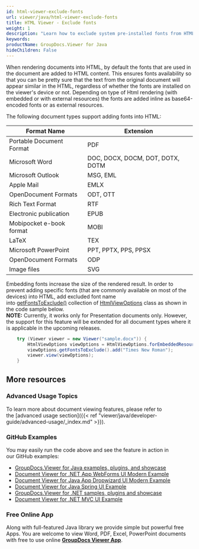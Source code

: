 ```yaml
---
id: html-viewer-exclude-fonts
url: viewer/java/html-viewer-exclude-fonts
title: HTML Viewer - Exclude fonts
weight: 1
description: "Learn how to exclude system pre-installed fonts from HTML markup to reduce rendered document size when displaying documents with GroupDocs.Viewer."
keywords: 
productName: GroupDocs.Viewer for Java
hideChildren: False
---
```

When rendering documents into HTML, by default the fonts that are used in the document are added to HTML content. This ensures fonts availability so that you can be pretty sure that the text from the original document will appear similar in the HTML, regardless of whether the fonts are installed on the viewer's device or not. Depending on type of Html rendering (with embedded or with external resources) the fonts are added inline as base64-encoded fonts or as external resources.   
  
The following document types support adding fonts into HTML:

| Format Name | Extension |
| --- | --- |
| Portable Document Format | PDF |
| Microsoft Word | DOC, DOCX, DOCM, DOT, DOTX, DOTM |
| Microsoft Outlook | MSG, EML |
| Apple Mail | EMLX |
| OpenDocument Formats | ODT, OTT |
| Rich Text Format | RTF |
| Electronic publication | EPUB |
| Mobipocket e-book format | MOBI |
| LaTeX | TEX |
| Microsoft PowerPoint | PPT, PPTX, PPS, PPSX |
| OpenDocument Formats | ODP |
| Image files | SVG  |

Embedding fonts increase the size of the rendered result. In order to prevent adding specific fonts (that are commonly available on most of the devices) into HTML, add excluded font name into [getFontsToExclude()](https://apireference.groupdocs.com/viewer/java/com.groupdocs.viewer.options/HtmlViewOptions#getFontsToExclude()) collection of [HtmlViewOptions](https://apireference.groupdocs.com/viewer/java/com.groupdocs.viewer.options/HtmlViewOptions) class as shown in the code sample below.   
**NOTE:** Currently, it works only for Presentation documents only. However, the support for this feature will be extended for all document types where it is applicable in the upcoming releases.

```java
    try (Viewer viewer = new Viewer("sample.docx")) {
        HtmlViewOptions viewOptions = HtmlViewOptions.forEmbeddedResources();
        viewOptions.getFontsToExclude().add("Times New Roman");
        viewer.view(viewOptions);
    }
```

## More resources
### Advanced Usage Topics
To learn more about document viewing features, please refer to the [advanced usage section]({{< ref "viewer/java/developer-guide/advanced-usage/_index.md" >}}).

### GitHub Examples
You may easily run the code above and see the feature in action in our GitHub examples:
*   [GroupDocs.Viewer for Java examples, plugins, and showcase](https://github.com/groupdocs-viewer/GroupDocs.Viewer-for-Java)
*   [Document Viewer for .NET App WebForms UI Modern Example](https://github.com/groupdocs-viewer/GroupDocs.Viewer-for-.NET-WebForms)    
*   [Document Viewer for Java App Dropwizard UI Modern Example](https://github.com/groupdocs-viewer/GroupDocs.Viewer-for-Java-Dropwizard)    
*   [Document Viewer for Java Spring UI Example](https://github.com/groupdocs-viewer/GroupDocs.Viewer-for-Java-Spring)
*   [GroupDocs.Viewer for .NET samples, plugins and showcase](https://github.com/groupdocs-viewer/GroupDocs.Viewer-for-.NET)
*   [Document Viewer for .NET MVC UI Example](https://github.com/groupdocs-viewer/GroupDocs.Viewer-for-Java-MVC)     

### Free Online App
Along with full-featured Java library we provide simple but powerful free Apps.
You are welcome to view Word, PDF, Excel, PowerPoint documents with free to use online **[GroupDocs Viewer App](https://products.groupdocs.app/viewer)**.